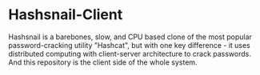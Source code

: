 # Hashsnail-Client
Hashsnail is a barebones, slow, and CPU based clone of the most popular password-cracking utility "Hashcat", but with one key difference - it uses distributed computing with client-server architecture to crack passwords. And this repository is the client side of the whole system.
